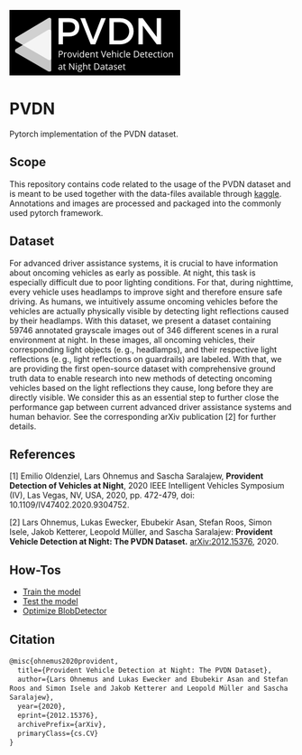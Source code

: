 ![picture](PVDN_Logo.png)

# PVDN
Pytorch implementation of the PVDN dataset.

## Scope
This repository contains code related to the usage of the PVDN dataset and is meant to be used together with the data-files available through [kaggle](https://www.kaggle.com/saralajew/provident-vehicle-detection-at-night-pvdn). Annotations and images are processed and packaged into the commonly used pytorch framework.

## Dataset
For advanced driver assistance systems, it is crucial to have information about oncoming vehicles as early as possible. At night, this task is especially difficult due to poor lighting conditions. For that, during nighttime, every vehicle uses headlamps to improve sight and therefore ensure safe driving. As humans, we intuitively assume oncoming vehicles before the vehicles are actually physically visible by detecting light reflections caused by their headlamps. With this dataset, we present a dataset containing 59746 annotated grayscale images out of 346 different scenes in a rural environment at night. In these images, all oncoming vehicles, their corresponding light objects (e. g., headlamps), and their respective light reflections (e. g., light reflections on guardrails) are labeled. With that, we are providing the first open-source dataset with comprehensive ground truth data to enable research into new methods of detecting oncoming vehicles based on the light reflections they cause, long before they are directly visible. We consider this as an essential step to further close the performance gap between current advanced driver assistance systems and human behavior. See the corresponding arXiv publication [2] for further details.

## References
[1] Emilio Oldenziel, Lars Ohnemus and Sascha Saralajew, **Provident Detection of Vehicles at Night**, 2020 IEEE Intelligent Vehicles Symposium (IV), Las Vegas, NV, USA, 2020, pp. 472-479, doi: 10.1109/IV47402.2020.9304752.

[2] Lars Ohnemus, Lukas Ewecker, Ebubekir Asan, Stefan Roos, Simon Isele, Jakob Ketterer, Leopold Müller, and Sascha Saralajew: **Provident Vehicle Detection at Night: The PVDN Dataset.** [arXiv:2012.15376](https://arxiv.org/abs/2012.15376), 2020.

## How-Tos

- [Train the model](pvdn/detection/)
- [Test the model](pvdn/detection/)
- [Optimize BlobDetector](pvdn/metrics/)

## Citation
    @misc{ohnemus2020provident,
      title={Provident Vehicle Detection at Night: The PVDN Dataset}, 
      author={Lars Ohnemus and Lukas Ewecker and Ebubekir Asan and Stefan Roos and Simon Isele and Jakob Ketterer and Leopold Müller and Sascha Saralajew},
      year={2020},
      eprint={2012.15376},
      archivePrefix={arXiv},
      primaryClass={cs.CV}
    }
